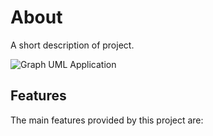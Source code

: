 <!-- markdownlint-disable MD013 -->
# About

A short description of project.

![Graph UML Application](./assets/images/application.graphviz.svg)

## Features

The main features provided by this project are:
